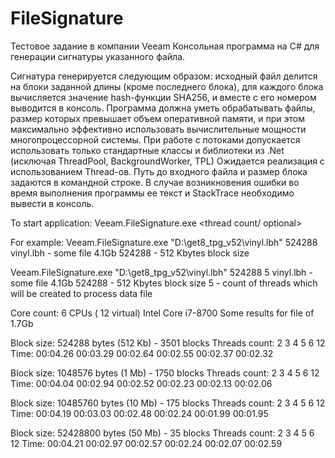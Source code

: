 # FileSignature
Тестовое задание в компании Veeam
Консольная программа на C# для генерации сигнатуры указанного файла. 

Сигнатура генерируется следующим образом: исходный файл делится на блоки заданной длины (кроме последнего блока), для каждого блока вычисляется значение hash-функции SHA256, и вместе с его номером выводится в консоль. 
Программа должна уметь обрабатывать файлы, размер которых превышает объем оперативной памяти, и при этом максимально эффективно использовать вычислительные мощности многопроцессорной системы. 
При работе с потоками допускается использовать только стандартные классы и библиотеки из .Net (исключая ThreadPool, BackgroundWorker, TPL)
Ожидается реализация с использованием Thread-ов.
Путь до входного файла и размер блока задаются в командной строке.
В случае возникновения ошибки во время выполнения программы ее текст и StackTrace необходимо вывести в консоль.

To start application:
Veeam.FileSignature.exe <file path> <block size in byte> <thread count/ optional>

For example:
Veeam.FileSignature.exe "D:\get8_tpg_v52\vinyl.lbh" 524288
vinyl.lbh - some file 4.1Gb
524288 - 512 Kbytes block size

Veeam.FileSignature.exe "D:\get8_tpg_v52\vinyl.lbh" 524288 5
vinyl.lbh - some file 4.1Gb
524288 - 512 Kbytes block size
5 - count of threads which will be created to process data file

Core count: 6 CPUs ( 12 virtual) Intel Core i7-8700
Some results for file of 1.7Gb

Block size: 524288 bytes (512 Kb) - 3501 blocks
Threads count:	2	3	4	5	6	12
Time:	00:04.26	00:03.29	00:02.64	00:02.55	00:02.37	00:02.32

Block size: 1048576 bytes (1 Mb) - 1750 blocks
Threads count:	2	3	4	5	6	12
Time:	00:04.04	00:02.94	00:02.52	00:02.23	00:02.13	00:02.06

Block size: 10485760 bytes (10 Mb) - 175 blocks
Threads count:	2	3	4	5	6	12
Time:	00:04.19	00:03.03	00:02.48	00:02.24	00:01.99	00:01.95

Block size: 52428800 bytes (50 Mb) - 35 blocks
Threads count:	2	3	4	5	6	12
Time:	00:04.21	00:02.97	00:02.57	00:02.24	00:02.07	00:02.59
